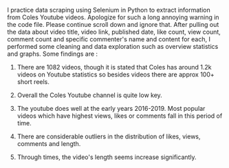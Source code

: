 I practice data scraping using Selenium in Python to extract information from Coles Youtube videos.
Apologize for such a long annoying warning in the code file. Please continue scroll down and ignore that.
After pulling out the data about video title, video link, published date, like count, view count, comment count and specific commenter's name and content for each, I performed some cleaning and data exploration such as overview statistics and graphs.
Some findings are : 

1) There are 1082 videos, though it is stated that Coles has around 1.2k videos on Youtube statistics so besides videos there are approx 100+ short reels.

2) Overall the Coles Youtube channel is quite low key.

3) The youtube does well at the early years 2016-2019. Most popular videos which have highest views, likes or comments fall in this period of time. 

4) There are considerable outliers in the distribution of likes, views, comments and length.

5) Through times, the video's length seems increase significantly.
